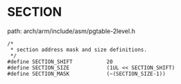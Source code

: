 SECTION
========================================

path: arch/arm/include/asm/pgtable-2level.h
```
/*
 * section address mask and size definitions.
 */
#define SECTION_SHIFT           20
#define SECTION_SIZE            (1UL << SECTION_SHIFT)
#define SECTION_MASK            (~(SECTION_SIZE-1))
```